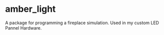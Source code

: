 # amber_light
A package for programming a fireplace simulation. Used in my custom LED Pannel Hardware.
